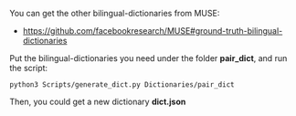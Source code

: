 You can get the other bilingual-dictionaries from MUSE:
- https://github.com/facebookresearch/MUSE#ground-truth-bilingual-dictionaries

Put the bilingual-dictionaries you need under the folder **pair_dict**, and run the script:
```shell
python3 Scripts/generate_dict.py Dictionaries/pair_dict
```

Then, you could get a new dictionary **dict.json**